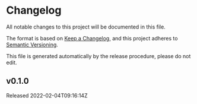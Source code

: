 # Changelog

All notable changes to this project will be documented in this file.

The format is based on [Keep a Changelog](https://keepachangelog.com/en/1.0.0/),
and this project adheres to [Semantic Versioning](https://semver.org/spec/v2.0.0.html).

This file is generated automatically by the release procedure, please do not edit.


## v0.1.0

Released 2022-02-04T09:16:14Z

